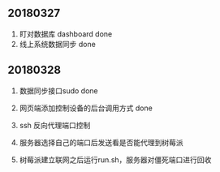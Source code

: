 ## 20180327

1. 盯对数据库 dashboard   done
2. 线上系统数据同步        done

## 20180328

1. 数据同步接口sudo  done

1. 网页端添加控制设备的后台调用方式 done
1. ssh 反向代理端口控制
1. 服务器选择自己的端口后发送看是否能代理到树莓派
1. 树莓派建立联网之后运行run.sh，服务器对僵死端口进行回收
